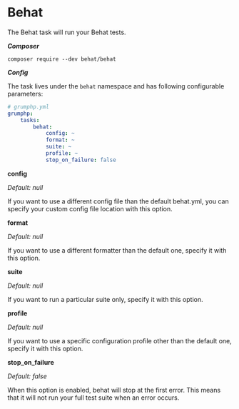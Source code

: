 #  Behat

The Behat task will run your Behat tests.

***Composer***

```
composer require --dev behat/behat
```

***Config***

The task lives under the `behat` namespace and has following configurable parameters:

```yaml
# grumphp.yml
grumphp:
    tasks:
        behat:
            config: ~
            format: ~
            suite: ~
            profile: ~
            stop_on_failure: false
```

**config**

*Default: null*

If you want to use a different config file than the default behat.yml, you can specify your custom config file location with this option.


**format**

*Default: null*

If you want to use a different formatter than the default one, specify it with this option.


**suite**

*Default: null*

If you want to run a particular suite only, specify it with this option.


**profile**

*Default: null*

If you want to use a specific configuration profile other than the default one, specify it with this option. 


**stop_on_failure**

*Default: false*

When this option is enabled, behat will stop at the first error. This means that it will not run your full test suite when an error occurs.
